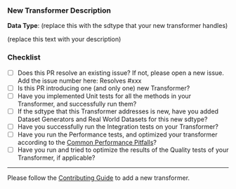 ### New Transformer Description

__Data Type__: (replace this with the sdtype that your new transformer handles)

(replace this text with your description)

### Checklist
- [ ] Does this PR resolve an existing issue? If not, please open a new issue. Add the issue number here: Resolves #xxx
- [ ] Is this PR introducing one (and only one) new Transformer?
- [ ] Have you implemented Unit tests for all the methods in your Transformer, and successfully run them?
- [ ] If the sdtype that this Transformer addresses is new, have you added Dataset Generators and Real World Datasets for this new sdtype?
- [ ] Have you successfully run the Integration tests on your Transformer?
- [ ] Have you run the Performance tests, and optimized your transformer according to the [Common Performance Pitfalls](https://github.com/sdv-dev/RDT/blob/master/CONTRIBUTING.rst#common-performance-pitfalls)?
- [ ] Have you run and tried to optimize the results of the Quality tests of your Transformer, if applicable?

----
Please follow the [Contributing Guide](https://github.com/sdv-dev/RDT/blob/master/CONTRIBUTING.rst#contributing) to add a new transformer.

